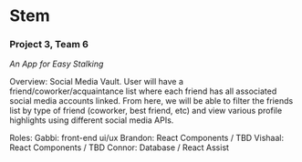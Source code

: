 # Stem

### Project 3, Team 6
*An App for Easy Stalking*

Overview: Social Media Vault. User will have a friend/coworker/acquaintance list where each friend has all associated social media accounts linked. From here, we will be able to filter the friends list by type of friend (coworker, best friend, etc) and view various profile highlights using different social media APIs.

Roles: 
  Gabbi: front-end ui/ux
  Brandon: React Components / TBD
  Vishaal: React Components / TBD
  Connor: Database / React Assist
